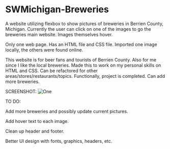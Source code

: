 # SWMichigan-Breweries
A website utilizing flexbox to show pictures of breweries in Berrien County, Michigan. Currently the user can click on one of the images to go the breweries main website. Images themselves hover.


Only one web page. Has an HTML file and CSS file. Imported one image locally, the others were found online.


This website is for beer fans and tourists of Berrien County. Also for me since I like the local breweries. Made this to work on my personal skills on HTML and CSS. Can be refactored for other areas/stores/restaurants/topics. Functionally, project is completed. Can add more breweries. 


SCREENSHOT:
![One](https://raw.githubusercontent.com/amvitkus/sw-michigan-breweries/master/1.png)


TO DO:


Add more breweries and possibly update current pictures.


Add hover text to each image.


Clean up header and footer.


Better UI design with fonts, graphics, headers, etc.
